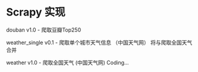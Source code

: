 # Scrapy 实现

douban v1.0 - 爬取豆瓣Top250  

weather_single v0.1 - 爬取单个城市天气信息 （中国天气网）  将与爬取全国天气合并

weather v1.0 - 爬取全国天气 (中国天气网)  Coding...